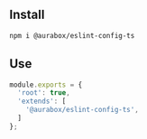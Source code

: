 ## Install

```sh
npm i @aurabox/eslint-config-ts
```


## Use

```js
module.exports = {
  'root': true,
  'extends': [
    '@aurabox/eslint-config-ts',
  ]
};
```
